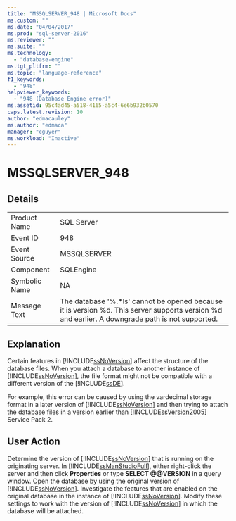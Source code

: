 ```yaml
---
title: "MSSQLSERVER_948 | Microsoft Docs"
ms.custom: ""
ms.date: "04/04/2017"
ms.prod: "sql-server-2016"
ms.reviewer: ""
ms.suite: ""
ms.technology: 
  - "database-engine"
ms.tgt_pltfrm: ""
ms.topic: "language-reference"
f1_keywords: 
  - "948"
helpviewer_keywords: 
  - "948 (Database Engine error)"
ms.assetid: 95c4ad45-a518-4165-a5c4-6e6b932b0570
caps.latest.revision: 10
author: "edmacauley"
ms.author: "edmaca"
manager: "cguyer"
ms.workload: "Inactive"
---
```

# MSSQLSERVER_948
  
## Details  
  
|||  
|-|-|  
|Product Name|SQL Server|  
|Event ID|948|  
|Event Source|MSSQLSERVER|  
|Component|SQLEngine|  
|Symbolic Name|NA|  
|Message Text|The database '%.*ls' cannot be opened because it is version %d. This server supports version %d and earlier. A downgrade path is not supported.|  
  
## Explanation  
Certain features in [!INCLUDE[ssNoVersion](../../includes/ssnoversion-md.md)] affect the structure of the database files. When you attach a database to another instance of [!INCLUDE[ssNoVersion](../../includes/ssnoversion-md.md)], the file format might not be compatible with a different version of the [!INCLUDE[ssDE](../../includes/ssde-md.md)].  
  
For example, this error can be caused by using the vardecimal storage format in a later version of [!INCLUDE[ssNoVersion](../../includes/ssnoversion-md.md)] and then trying to attach the database files in a version earlier than [!INCLUDE[ssVersion2005](../../includes/ssversion2005-md.md)] Service Pack 2.  
  
## User Action  
Determine the version of [!INCLUDE[ssNoVersion](../../includes/ssnoversion-md.md)] that is running on the originating server. In [!INCLUDE[ssManStudioFull](../../includes/ssmanstudiofull-md.md)], either right-click the server and then click **Properties** or type **SELECT @@VERSION** in a query window. Open the database by using the original version of [!INCLUDE[ssNoVersion](../../includes/ssnoversion-md.md)]. Investigate the features that are enabled on the original database in the instance of [!INCLUDE[ssNoVersion](../../includes/ssnoversion-md.md)]. Modify these settings to work with the version of [!INCLUDE[ssNoVersion](../../includes/ssnoversion-md.md)] in which the database will be attached.  
  
